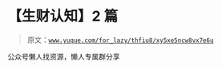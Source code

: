 # 【生财认知】2 篇

> 原文：[`www.yuque.com/for_lazy/thfiu8/xy5xe5ncw8vx7e6u`](https://www.yuque.com/for_lazy/thfiu8/xy5xe5ncw8vx7e6u)

<ne-p id="u942e6e66" data-lake-id="u942e6e66"><ne-text id="u3a6194c4">公众号懒人找资源，懒人专属群分享</ne-text></ne-p>